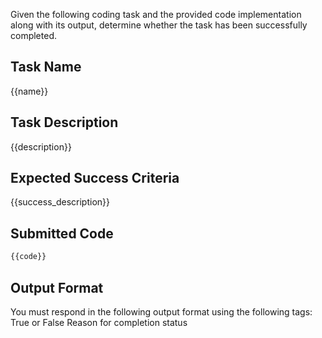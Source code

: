 Given the following coding task and the provided code implementation along with its output, determine whether the task has been successfully completed.

## Task Name
{{name}}

## Task Description
{{description}}

## Expected Success Criteria
{{success_description}}

## Submitted Code
```python
{{code}}
```

## Output Format

You must respond in the following output format using the following tags:
<completed>True</completed> or <completed>False</completed>
<reason>Reason for completion status</reason>